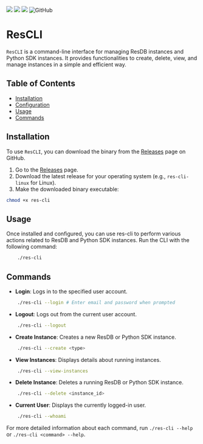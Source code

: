 ![](https://img.shields.io/github/v/release/ResilientApp/ResCLI)
![](https://img.shields.io/badge/language-ruby-orange.svg)
![](https://img.shields.io/badge/platform-Ubuntu20.0+-lightgrey.svg)
![GitHub](https://img.shields.io/github/license/ResilientApp/ResCLI)

# ResCLI

`ResCLI` is a command-line interface for managing ResDB instances and Python SDK instances. It provides functionalities to create, delete, view, and manage instances in a simple and efficient way.


## Table of Contents

- [Installation](#installation)
- [Configuration](#configuration)
- [Usage](#usage)
- [Commands](#commands)

## Installation

To use `ResCLI`, you can download the binary from the [Releases](https://github.com/ResilientApp/ResCLI/releases) page on GitHub.

1. Go to the [Releases](https://github.com/ResilientApp/ResCLI/releases) page.
2. Download the latest release for your operating system (e.g., `res-cli-linux` for Linux).
3. Make the downloaded binary executable:

```bash
chmod +x res-cli
```
<!-- 
## Configuration

`res-cli` uses a configuration file (`config.ini`) to store settings such as the flaskBaseUrl. Follow the steps below to configure the CLI:

Create a configuration file named `config.ini`, Replace the flaskBaseUrl value with the appropriate Flask API server connection string.:

   ```ini
    [Server]
    flask_base_url = http://xyz:1234
    
    [User]
    current_user = bob@gmail.com
   ``` -->

## Usage

Once installed and configured, you can use res-cli to perform various actions related to ResDB and Python SDK instances. Run the CLI with the following command:

```bash
    ./res-cli
```

## Commands

- **Login**: Logs in to the specified user account.

```bash
    ./res-cli --login # Enter email and password when prompted
```

- **Logout**: Logs out from the current user account.

```bash
    ./res-cli --logout
```

- **Create Instance**: Creates a new ResDB or Python SDK instance.

```bash
    ./res-cli --create <type>
```

- **View Instances**: Displays details about running instances.

```bash
    ./res-cli --view-instances
```

- **Delete Instance**: Deletes a running ResDB or Python SDK instance.

```bash
    ./res-cli --delete <instance_id>
```

- **Current User**: Displays the currently logged-in user.

```bash
    ./res-cli --whoami
```

For more detailed information about each command, run `./res-cli --help` or `./res-cli <command> --help`.
